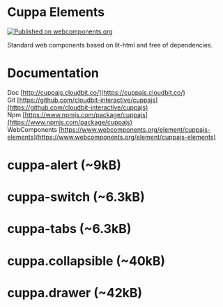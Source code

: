 # Cuppa Elements

[![Published on webcomponents.org](https://img.shields.io/badge/webcomponents.org-published-blue.svg)](https://www.webcomponents.org/element/cuppajs-elements)

Standard web components based on lit-html and free of dependencies.

# Documentation

Doc [http://cuppajs.cloudbit.co/](https://cuppajs.cloudbit.co/) <br />
Git [https://github.com/cloudbit-interactive/cuppajs](https://github.com/cloudbit-interactive/cuppajs) <br />
Npm [https://www.npmjs.com/package/cuppajs](https://www.npmjs.com/package/cuppajs) <br />
WebComponents [https://www.webcomponents.org/element/cuppajs-elements](https://www.webcomponents.org/element/cuppajs-elements)

# cuppa-alert (~9kB)
<!--
```
<custom-element-demo height="300">
  <template>
    <style> body, html{ font-family:arial; } </style>
    <script src="https://cdn.jsdelivr.net/npm/cuppajs/libs/components/cuppa.alert.min.js" type="module"></script>
    <cuppa-alert 
        title="Message" 
        message="What is your name?" 
        input-text="" 
        cancel-text="Cancel" 
        onclose="console.log(this.value, this.inputText)" >
    </cuppa-alert>
  </template>
</custom-element-demo>
```
-->

# cuppa-switch (~6.3kB)
<!--
```
<custom-element-demo>
  <template>
    <script src="https://cdn.jsdelivr.net/npm/cuppajs/libs/components/cuppa.switch.min.js" type="module"></script>
    <cuppa-switch name="switch" onchange="console.log(this.checked, this.name)"></cuppa-switch>
  </template>
</custom-element-demo>
```
-->

# cuppa-tabs (~6.3kB)
<!--
```
<custom-element-demo>
  <template>
    <style> body, html{ font-family:arial; } </style>
    <script src="https://cdn.jsdelivr.net/npm/cuppajs/libs/components/cuppa.tabs.min.js" type="module"></script>
    <cuppa-tabs selected="microsoft" onchange="console.log(this.selected)" >
      <cuppa-tab value="apple" >Apple</cuppa-tab>
      <cuppa-tab value="microsoft" >Microsoft</cuppa-tab>
      <cuppa-tab value="google" >Google</cuppa-tab>
    </cuppa-tabs>
  </template>
</custom-element-demo>
```
-->
# cuppa.collapsible (~40kB)
<!--
```
<custom-element-demo>
  <template>
    <style> body, html{ font-family:arial; } </style>
    <script src="https://cdn.jsdelivr.net/npm/cuppajs/libs/components/cuppa.collapsible.min.js" type="module"></script>
    
    <cuppa-collapsible 
      header="Collapsible Title 1"
      content="Lorem Ipsum is simply dummy text of the printing and typesetting industry. Lorem Ipsum has been the industry's standard dummy text ever since the 1500s, when an unknown printer took a galley of type and scrambled it to make a type specimen book. It has survived not only five centuries, but also the leap into electronic typesetting, remaining essentially unchanged. It was popularised in the 1960s with the release of Letraset sheets containing Lorem Ipsum passages, and more recently with desktop publishing software like Aldus PageMaker including versions of Lorem Ipsum."
      group="collapsible-group-1"
      name="collapsible-1"
    ></cuppa-collapsible>
    <cuppa-collapsible 
      group="collapsible-group-1"
      name="collapsible-2"
    >
      <cuppa-collapsible-header>Collapsible Title 2</cuppa-collapsible-header>
      <cuppa-collapsible-content>
        <h3 class="title-3">My Title Content</h3>
        <p>Lorem Ipsum is simply dummy text of the printing and typesetting industry. Lorem Ipsum has been the industry's standard dummy text ever since the 1500s, when an unknown printer took a galley of type and scrambled it to make a type specimen book. It has survived not only five centuries, but also the leap into electronic typesetting, remaining essentially unchanged. It was popularised in the 1960s with the release of Letraset sheets containing Lorem Ipsum passages, and more recently with desktop publishing software like Aldus PageMaker including versions of Lorem Ipsum.</p>
      </cuppa-collapsible-content>
    </cuppa-collapsible>
    <cuppa-collapsible
      group="collapsible-group-1"
      name="collapsible-3"
    >
      <cuppa-collapsible-header>Collapsible Title 3</cuppa-collapsible-header>
      <cuppa-collapsible-content>
        <img width="100%" height="auto" src="https://cdn.pixabay.com/photo/2016/12/13/05/15/puppy-1903313__340.jpg" />
      </cuppa-collapsible-content>
    </cuppa-collapsible>
  </template>
</custom-element-demo>
```
-->
# cuppa.drawer (~42kB)
<!--
```
<custom-element-demo height="300">
  <template>
    <style> body, html{ font-family:arial; } </style>
    <script src="https://cdn.jsdelivr.net/npm/cuppajs/libs/components/cuppa.drawer.min.js" type="module"></script>
    <cuppa-drawer id="drawer" position="right">
      <cuppa-drawer-content style="display:flex; height: 100%; flex-direction: column; padding:10px;">
        <h1 style="margin:0">Menu</h1>
        <ul>
          <li>Item 1</li>
          <li>Item 2</li>
        </ul>
      </cuppa-drawer-content>
    </cuppa-drawer>

    <button id="btnOpen">Open Drawer</button>
    <script>
    	let drawer = document.getElementById("drawer");
    	document.getElementById("btnOpen").onclick = ()=>drawer.open();
    </script>
  </template>
</custom-element-demo>
```
-->
